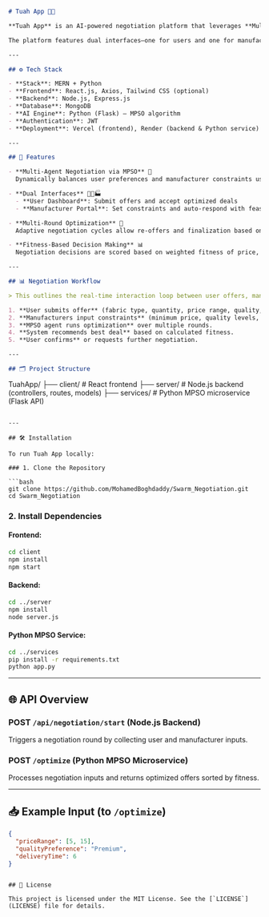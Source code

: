 ```markdown
# Tuah App 🤝🧠

**Tuah App** is an AI-powered negotiation platform that leverages **Multi-Swarm Particle Swarm Optimization (MPSO)** to mediate dynamic trade negotiations between users and manufacturers based on **price, quality, and delivery time**.

The platform features dual interfaces—one for users and one for manufacturers—allowing for fair, adaptive, and real-time multi-round negotiation via an intelligent MPSO agent.

---

## ⚙️ Tech Stack

- **Stack**: MERN + Python
- **Frontend**: React.js, Axios, Tailwind CSS (optional)
- **Backend**: Node.js, Express.js
- **Database**: MongoDB
- **AI Engine**: Python (Flask) – MPSO algorithm
- **Authentication**: JWT
- **Deployment**: Vercel (frontend), Render (backend & Python service)

---

## 🚀 Features

- **Multi-Agent Negotiation via MPSO** 🤖  
  Dynamically balances user preferences and manufacturer constraints using swarms of optimization particles.

- **Dual Interfaces** 🧑‍💼🏭  
  - **User Dashboard**: Submit offers and accept optimized deals  
  - **Manufacturer Portal**: Set constraints and auto-respond with feasible counter-offers

- **Multi-Round Optimization** 🔄  
  Adaptive negotiation cycles allow re-offers and finalization based on real-time adjustments.

- **Fitness-Based Decision Making** 📊  
  Negotiation decisions are scored based on weighted fitness of price, quality, and delivery.

---

## 📊 Negotiation Workflow

> This outlines the real-time interaction loop between user offers, manufacturer responses, and MPSO optimization:

1. **User submits offer** (fabric type, quantity, price range, quality, delivery time).
2. **Manufacturers input constraints** (minimum price, quality levels, delivery).
3. **MPSO agent runs optimization** over multiple rounds.
4. **System recommends best deal** based on calculated fitness.
5. **User confirms** or requests further negotiation.

---

## 🗂 Project Structure

```
TuahApp/
├── client/              # React frontend
├── server/              # Node.js backend (controllers, routes, models)
├── services/            # Python MPSO microservice (Flask API)
```

---

## 🛠️ Installation

To run Tuah App locally:

### 1. Clone the Repository

```bash
git clone https://github.com/MohamedBoghdaddy/Swarm_Negotiation.git
cd Swarm_Negotiation
```

### 2. Install Dependencies

#### Frontend:
```bash
cd client
npm install
npm start
```

#### Backend:
```bash
cd ../server
npm install
node server.js
```

#### Python MPSO Service:
```bash
cd ../services
pip install -r requirements.txt
python app.py
```

---

## 🌐 API Overview

### POST `/api/negotiation/start` (Node.js Backend)  
Triggers a negotiation round by collecting user and manufacturer inputs.

### POST `/optimize` (Python MPSO Microservice)  
Processes negotiation inputs and returns optimized offers sorted by fitness.

---

## 📥 Example Input (to `/optimize`)

```json
{
  "priceRange": [5, 15],
  "qualityPreference": "Premium",
  "deliveryTime": 6
}
```

```

## 📜 License

This project is licensed under the MIT License. See the [`LICENSE`](LICENSE) file for details.
```
